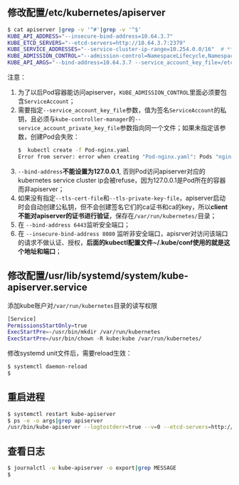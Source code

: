 <!-- toc -->

## 修改配置/etc/kubernetes/apiserver

``` bash
$ cat apiserver |grep -v '^#'|grep -v '^$'
KUBE_API_ADDRESS="--insecure-bind-address=10.64.3.7"
KUBE_ETCD_SERVERS="--etcd-servers=http://10.64.3.7:2379"
KUBE_SERVICE_ADDRESSES="--service-cluster-ip-range=10.254.0.0/16"  # **指定 service 的 cluster 子网网段**
KUBE_ADMISSION_CONTROL="--admission-control=NamespaceLifecycle,NamespaceExists,LimitRanger,SecurityContextDeny,ServiceAccount,ResourceQuota"
KUBE_API_ARGS="--bind-address=10.64.3.7 --service_account_key_file=/etc/kubernetes/ssl/server.key --client-ca-file=/etc/kubernetes/ssl/ca.crt --tls-cert-file=/etc/kubernetes/ssl/server.cert --tls-private-key-file=/etc/kubernetes/ssl/server.key"
```

注意：

1. 为了以后Pod容器能访问apiserver，`KUBE_ADMISSION_CONTROL`里面必须要包含`ServiceAccount`；
1. 需要指定`--service_account_key_file`参数，值为签名`ServiceAccount`的私钥，且必须与`kube-controller-manager`的`--service_account_private_key_file`参数指向同一个文件；如果未指定该参数，创建Pod会失败：
    ``` bash
    $  kubectl create -f Pod-nginx.yaml
    Error from server: error when creating "Pod-nginx.yaml": Pods "nginx" is forbidden: no API token found for service account default/default, retry after the token is automatically created and added to the service account
    ```
1. `--bind-address`**不能设置为127.0.0.1**, 否则Pod访问apiserver对应的kubernetes service cluster ip会被refuse，因为127.0.0.1是Pod所在的容器而非apiserver；
1. 如果没有指定`--tls-cert-file`和`--tls-private-key-file`，apiserver启动时会自动创建公私钥，但不会创建签名它们的ca证书和ca的key，所以**client不能对apiserver的证书进行验证**，保存在`/var/run/kubernetes/`目录；
1. 在 `--bind-address 6443`监听安全端口；
1. 在 `--insecure-bind-address 8080` 监听非安全端口，apisrver对访问该端口的请求不做认证、授权，**后面的kubectl配置文件~/.kube/conf使用的就是这个地址和端口**；

## 修改配置/usr/lib/systemd/system/kube-apiserver.service

添加kube账户对`/var/run/kubernetes`目录的读写权限

``` bash
[Service]
PermissionsStartOnly=true
ExecStartPre=-/usr/bin/mkdir /var/run/kubernetes
ExecStartPre=/usr/bin/chown -R kube:kube /var/run/kubernetes/
```

修改systemd unit文件后，需要reload生效：

``` bash
$ systemctl daemon-reload
$
```

## 重启进程

``` bash
$ systemctl restart kube-apiserver
$ ps -e -o args|grep apiserver
/usr/bin/kube-apiserver --logtostderr=true --v=0 --etcd-servers=http://127.0.0.1:2379 --insecure-bind-address=127.0.0.1 --allow-privileged=false --service-cluster-ip-range=10.254.0.0/16 --admission-control=NamespaceLifecycle,NamespaceExists,LimitRanger,SecurityContextDeny,ServiceAccount,ResourceQuota --bind-address=10.64.3.7 --service_account_key_file=/var/run/kubernetes/serviceAccount.key
```

## 查看日志


``` bash
$ journalctl -u kube-apiserver -o export|grep MESSAGE
$
```